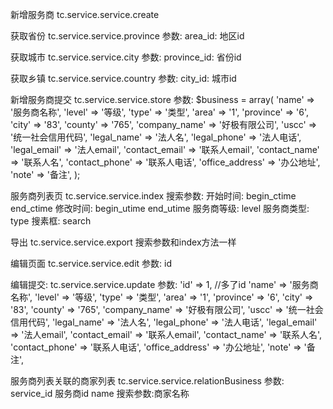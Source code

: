 新增服务商
tc.service.service.create

获取省份
tc.service.service.province
参数:
area_id: 地区id

获取城市
tc.service.service.city
参数:
province_id: 省份id

获取乡镇
tc.service.service.country
参数:
city_id: 城市id

新增服务商提交
tc.service.service.store
参数:
$business = array(
    'name'  =>  '服务商名称',
    'level' =>  '等级',
    'type'  =>  '类型',
    'area' => '1',
    'province' => '6',
    'city' => '83',
    'county' => '765',
    'company_name' => '好极有限公司',
    'uscc' => '统一社会信用代码',
    'legal_name' => '法人名',
    'legal_phone' => '法人电话',
    'legal_email' => '法人email',
    'contact_email' => '联系人email',
    'contact_name' => '联系人名',
    'contact_phone' => '联系人电话',
    'office_address' => '办公地址',
    'note' => '备注',
);


服务商列表页
tc.service.service.index
搜索参数:
开始时间: begin_ctime      end_ctime
修改时间: begin_utime    end_utime
服务商等级: level
服务商类型: type
搜素框: search

导出
tc.service.service.export
搜索参数和index方法一样

编辑页面
tc.service.service.edit
参数: id 

编辑提交:
tc.service.service.update
参数:
'id' => 1,  //多了id
'name'  =>  '服务商名称',
'level' =>  '等级',
'type'  =>  '类型',
'area' => '1',
'province' => '6',
'city' => '83',
'county' => '765',
'company_name' => '好极有限公司',
'uscc' => '统一社会信用代码',
'legal_name' => '法人名',
'legal_phone' => '法人电话',
'legal_email' => '法人email',
'contact_email' => '联系人email',
'contact_name' => '联系人名',
'contact_phone' => '联系人电话',
'office_address' => '办公地址',
'note' => '备注',


服务商列表关联的商家列表
tc.service.service.relationBusiness
参数: 
service_id 服务商id
name 搜索参数:商家名称


















